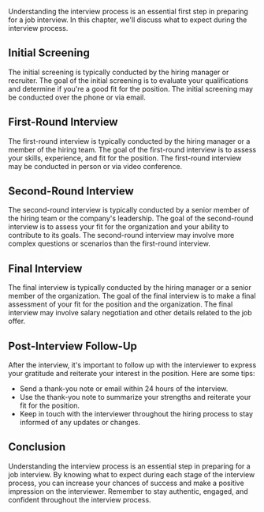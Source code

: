 
Understanding the interview process is an essential first step in preparing for a job interview. In this chapter, we'll discuss what to expect during the interview process.

Initial Screening
-----------------

The initial screening is typically conducted by the hiring manager or recruiter. The goal of the initial screening is to evaluate your qualifications and determine if you're a good fit for the position. The initial screening may be conducted over the phone or via email.

First-Round Interview
---------------------

The first-round interview is typically conducted by the hiring manager or a member of the hiring team. The goal of the first-round interview is to assess your skills, experience, and fit for the position. The first-round interview may be conducted in person or via video conference.

Second-Round Interview
----------------------

The second-round interview is typically conducted by a senior member of the hiring team or the company's leadership. The goal of the second-round interview is to assess your fit for the organization and your ability to contribute to its goals. The second-round interview may involve more complex questions or scenarios than the first-round interview.

Final Interview
---------------

The final interview is typically conducted by the hiring manager or a senior member of the organization. The goal of the final interview is to make a final assessment of your fit for the position and the organization. The final interview may involve salary negotiation and other details related to the job offer.

Post-Interview Follow-Up
------------------------

After the interview, it's important to follow up with the interviewer to express your gratitude and reiterate your interest in the position. Here are some tips:

* Send a thank-you note or email within 24 hours of the interview.
* Use the thank-you note to summarize your strengths and reiterate your fit for the position.
* Keep in touch with the interviewer throughout the hiring process to stay informed of any updates or changes.

Conclusion
----------

Understanding the interview process is an essential step in preparing for a job interview. By knowing what to expect during each stage of the interview process, you can increase your chances of success and make a positive impression on the interviewer. Remember to stay authentic, engaged, and confident throughout the interview process.
